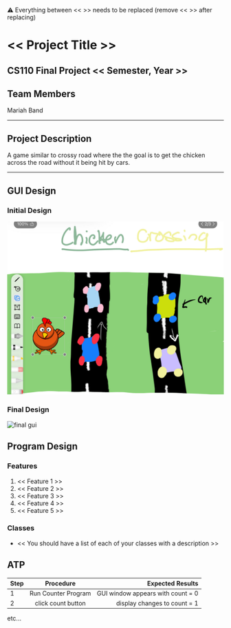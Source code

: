 
:warning: Everything between << >> needs to be replaced (remove << >> after replacing)

# << Project Title >>
## CS110 Final Project  << Semester, Year >>

## Team Members

Mariah Band
***

## Project Description

A game similar to crossy road where the the goal is to get the chicken across the road without it being hit by cars. 

***    

## GUI Design



### Initial Design

![initial gui](assets/gui.jpg)

### Final Design

![final gui](assets/finalgui.jpg)

## Program Design

### Features

1. << Feature 1 >>
2. << Feature 2 >>
3. << Feature 3 >>
4. << Feature 4 >>
5. << Feature 5 >>

### Classes

- << You should have a list of each of your classes with a description >>

## ATP

| Step                 |Procedure             |Expected Results                   |
|----------------------|:--------------------:|----------------------------------:|
|  1                   | Run Counter Program  |GUI window appears with count = 0  |
|  2                   | click count button   | display changes to count = 1      |
etc...
